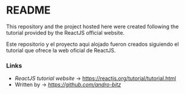 # README

This repository and the project hosted here were created following the tutorial provided by the ReactJS official website.

Este repositorio y el proyecto aqui alojado fueron creados siguiendo el tutorial que ofrece la web oficial de ReactJS.  


### Links

* *ReactJS tutorial website* -> https://reactjs.org/tutorial/tutorial.html
* Written by -> *https://github.com/andro-bitz*
